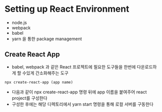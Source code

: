 # Setting up React Environment
- node.js
- webpack
- babel
- yarn 을 통한 package management

## Create React App
- babel, webpack 과 같은 React 프로젝트에 필요한 도구들을 한번에 다운로드하게 할 수있게 간소화해주는 도구
```terminal
npx create-react-app (app name)
```
- 다음과 같이 npx create-react-app 명령 뒤에 app 이름을 붙여주어 react project를 구성한다
- 구성한 후에는 해당 디렉토리에서 yarn start 명령을 통해 로컬 서버를 구동한다
